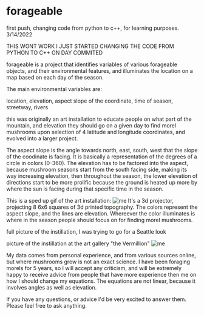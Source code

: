 # forageable

first push, changing code from python to c++, for learning purposes. 3/14/2022

THIS WONT WORK I JUST STARTED CHANGING THE CODE FROM PYTHON TO C++  ON DAY COMMITED

forageable is a project that identifies variables of various forageable objects, and their environmental features,
and illuminates the location on a map based on each day of the season.

The main environmental variables are:

location,
elevation,
aspect slope of the coordinate,
time of season,
streetway,
rivers

this was originally an art installation to educate people on what part of the mountain, and elevation they should
go on a given day to find morel mushrooms upon selection of 4 latitude and longitude coordinates, and evolved into 
a larger project.

The aspect slope is the angle towards north, east, south, west that the slope of the coodinate is facing. It is basically a representation
of the degrees of a circle in colors (0-360). The elevation has to be factored into the aspect, because mushroom seasons start
from the south facing side, making its way increasing elevation, then throughout the season, the lower elevation of directions start
to be more prolific because the ground is heated up more by where the sun is facing during that specific time in the season.



This is a sped up gif of the art installation:
![me](https://github.com/Tecknique/forageable/blob/main/ezgif-2-a35deaf8ad.gif)
It's a 3d projector, projecting 8 6x6 squares of 3d printed topography. The colors
represent the aspect slope, and the lines are elevation. Whereever the color illuminates 
is where in the season people should focus on for finding morel mushrooms. 

full picture of the instillation, I was trying to go for a Seattle look

picture of the instillation at the art gallery "the Vermillion" 
![me](https://github.com/Tecknique/forageable/blob/main/artShowView.jpg)

My data comes from personal experience, and from various sources online, but where mushrooms grow is not an exact science. I have been foraging morels for 5 years, so I will accept any criticism, and will be extremely happy to receive advice from people that have more experience then me on how I should change my equations. The equations are not linear, because it involves angles as well as elevation.

If you have any questions, or advice I'd be very excited to answer them. Please feel free to ask anything.
